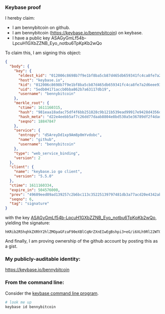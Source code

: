 ### Keybase proof

I hereby claim:

  * I am bennybitcoin on github.
  * I am bennybitcoin (https://keybase.io/bennybitcoin) on keybase.
  * I have a public key ASAGyGmLf54b-LpcuH1GXbZZNB_Eyo_notbu6TpKpKb2wQo

To claim this, I am signing this object:

```json
{
  "body": {
    "key": {
      "eldest_kid": "012006c8698b7f9e1bf8ba5cb87d465db659341fc4ca8fe7a2d6eee93a4aa4a6f6c10a",
      "host": "keybase.io",
      "kid": "012006c8698b7f9e1bf8ba5cb87d465db659341fc4ca8fe7a2d6eee93a4aa4a6f6c10a",
      "uid": "5edb04171accb0bba862b7a63117db19",
      "username": "bennybitcoin"
    },
    "merkle_root": {
      "ctime": 1611160315,
      "hash": "981eaa18adac75df4f6bb251828c9b121b539ead99917e9428d4356d502e53dfe3004cffba0ce57d3b1bd099768636bc74bfbdc012dfff02cfcd1804d0238868",
      "hash_meta": "d22e4eebb5af7c26dd77daab8804e8bd530a5e36789df2f4dadbee953901d76c",
      "seqno": 18847847
    },
    "service": {
      "entropy": "d5AreyDd1xp9Am8p0mYvdobc",
      "name": "github",
      "username": "bennybitcoin"
    },
    "type": "web_service_binding",
    "version": 2
  },
  "client": {
    "name": "keybase.io go client",
    "version": "5.5.0"
  },
  "ctime": 1611160334,
  "expire_in": 504576000,
  "prev": "49609eed09ad139257c2b6bc113c35225139797481db3a77acd20e4342ab0816",
  "seqno": 6,
  "tag": "signature"
}
```

with the key [ASAGyGmLf54b-LpcuH1GXbZZNB_Eyo_notbu6TpKpKb2wQo](https://keybase.io/bennybitcoin), yielding the signature:

```
hKRib2R5hqhkZXRhY2hlZMOpaGFzaF90eXBlCqNrZXnEIwEgBshpi3+eG/i6XLh9Rl22WTQfxMqP56LW7uk6SqSm9sEKp3BheWxvYWTESpcCBsQgSWCe7QmtE5JXwra8ETw1IlE5eXSB2zp3rNIOQ0KrCBbEII2WMUrMj3El79ayk7WWlMLikEsnmkRiZdMOBNPvUlXmAgHCo3NpZ8RATlXrSybC56gdCgFivdFeXAt5MtY8H3Znk+OB1b7KD9q3KooFh0PaSR5vwl1NGXqxwX6wC9xazd9/1uMrAcWcBKhzaWdfdHlwZSCkaGFzaIKkdHlwZQildmFsdWXEILhoQjivadPtZGYqM0HXa/AOEyIPAXGQrnCm1tBkqbZao3RhZ80CAqd2ZXJzaW9uAQ==

```

And finally, I am proving ownership of the github account by posting this as a gist.

### My publicly-auditable identity:

https://keybase.io/bennybitcoin

### From the command line:

Consider the [keybase command line program](https://keybase.io/download).

```bash
# look me up
keybase id bennybitcoin
```

